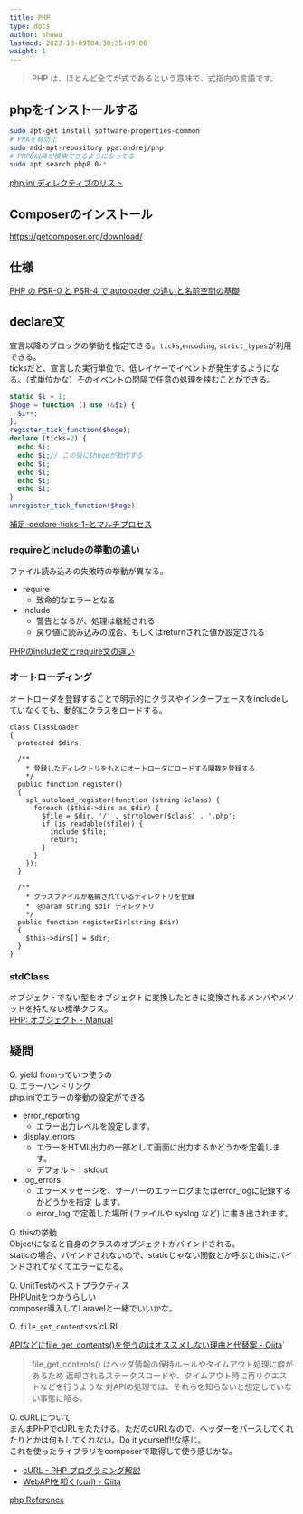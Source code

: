 ```yaml
---
title: PHP
type: docs
author: showa
lastmod: 2023-10-09T04:30:35+09:00
waight: 1
---
```


>PHP は、ほとんど全てが式であるという意味で、式指向の言語です。

## phpをインストールする

```sh
sudo apt-get install software-properties-common
# PPAを有効化
sudo add-apt-repository ppa:ondrej/php 
# PHP8以降が検索できるようになってる
sudo apt search php8.0-*
```

[php.ini ディレクティブのリスト](https://www.php.net/manual/ja/ini.list.php)

## Composerのインストール

<https://getcomposer.org/download/>

## 仕様

[PHP の PSR-0 と PSR-4 で autoloader の違いと名前空間の基礎](https://qiita.com/KEINOS/items/2924ecde3e4bab0ead7e)

## declare文

宣言以降のブロックの挙動を指定できる。`ticks`,`encoding`, `strict_types`が利用できる。  
ticksだと、宣言した実行単位で、低レイヤーでイベントが発生するようになる。（式単位かな）そのイベントの間隔で任意の処理を挟むことができる。

```php
static $i = 1;
$hoge = function () use (&$i) {
  $i++;
};
register_tick_function($hoge);
declare (ticks=2) {
  echo $i;
  echo $i;// この後に$hogeが動作する
  echo $i;
  echo $i;
  echo $i;
  echo $i;
}
unregister_tick_function($hoge);
```

[補足-declare-ticks-1-とマルチプロセス](https://ackintosh.github.io/blog/2018/08/17/not-all-statements-are-tickable/#補足-declare-ticks-1-とマルチプロセス)

### requireとincludeの挙動の違い

ファイル読み込みの失敗時の挙動が異なる。

- require
  - 致命的なエラーとなる
- include
  - 警告となるが、処理は継続される
  - 戻り値に読み込みの成否、もしくはreturnされた値が設定される

[PHPのinclude文とrequire文の違い](https://uxmilk.jp/15560)

### オートローディング

オートローダを登録することで明示的にクラスやインターフェースをincludeしていなくても、動的にクラスをロードする。

```php:example.php
class ClassLoader
{
  protected $dirs;

  /**
    * 登録したディレクトリをもとにオートローダにロードする関数を登録する
    */
  public function register()
  {
    spl_autoload_register(function (string $class) {
      foreach ($this->dirs as $dir) {
        $file = $dir. '/' . strtolower($class) . '.php';
        if (is_readable($file)) {
          include $file;
          return;
        }
      }
    });
  }

  /**
    * クラスファイルが格納されているディレクトリを登録
    *  @param string $dir ディレクトリ
    */
  public function registerDir(string $dir)
  {
    $this->dirs[] = $dir;
  }
}
```

### stdClass

オブジェクトでない型をオブジェクトに変換したときに変換されるメンバやメソッドを持たない標準クラス。  
[PHP: オブジェクト - Manual](https://www.php.net/manual/ja/language.types.object.php#language.types.object.casting)

## 疑問

Q. yield fromっていつ使うの  
Q. エラーハンドリング  
php.iniでエラーの挙動の設定ができる

- error_reporting
  - エラー出力レベルを設定します。
- display_errors
  - エラーをHTML出力の一部として画面に出力するかどうかを定義します。
  - デフォルト：stdout
- log_errors
  - エラーメッセージを、サーバーのエラーログまたはerror_logに記録するかどうかを指定 します。
  - error_log で定義した場所 (ファイルや syslog など) に書き出されます。

Q. thisの挙動  
Objectになると自身のクラスのオブジェクトがバインドされる。  
staticの場合、バインドされないので、staticじゃない関数とか呼ぶとthisにバインドされてなくてエラーになる。  

Q. UnitTestのベストプラクティス  
[PHPUnit](https://phpunit.readthedocs.io/ja/latest/index.html)をつかうらしい  
composer導入してLaravelと一緒でいいかな。  

Q. `file_get_contents`vs`cURL  

[APIなどにfile_get_contents()を使うのはオススメしない理由と代替案 - Qiita](https://qiita.com/shinkuFencer/items/d7546c8cbf3bbe86dab8)`

>file_get_contents() はヘッダ情報の保持ルールやタイムアウト処理に癖があるため
> 返却されるステータスコードや、タイムアウト時に再リクエストなどを行うような
> 対APIの処理では、それらを知らないと想定していない事態に陥る。

Q. cURLについて  
まんまPHPでcURLをたたける。ただのcURLなので、ヘッダーをパースしてくれたりとかは何もしてくれない。Do it yourself!!な感じ。  
これを使ったライブラリをcomposerで取得して使う感じかな。  

- [cURL - PHP プログラミング解説](https://so-zou.jp/web-app/tech/programming/php/network/curl/)
- [WebAPIを叩く(curl) - Qiita](https://qiita.com/re-24/items/bfdd533e5dacecd21a7a)

[php Reference](https://www.php.ne[t/manual/ja/langref.php)
